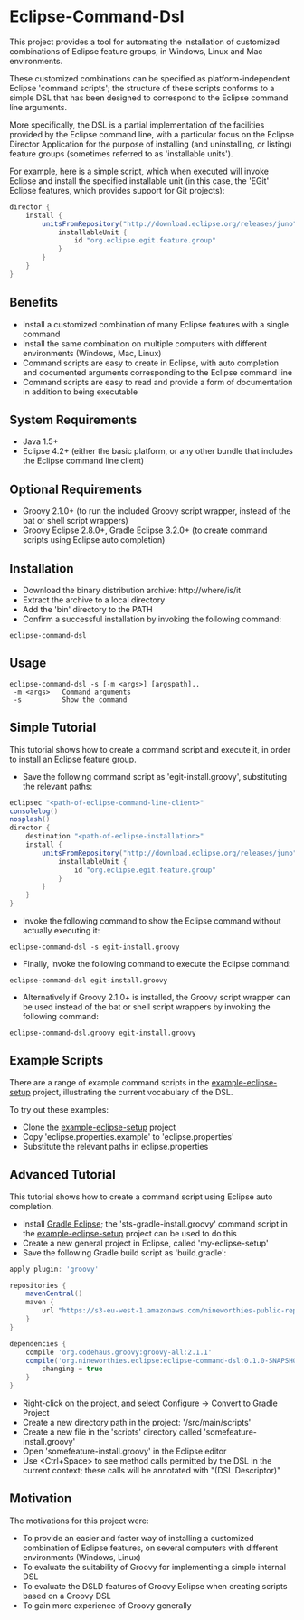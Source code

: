 Eclipse-Command-Dsl
===================

This project provides a tool for automating the installation of customized combinations of Eclipse feature groups, in Windows, Linux and Mac environments.

These customized combinations can be specified as platform-independent Eclipse 'command scripts'; the structure of these scripts conforms to a simple DSL that has been designed to correspond to the Eclipse command line arguments.

More specifically, the DSL is a partial implementation of the facilities provided by the Eclipse command line, with a particular focus on the Eclipse Director Application for the purpose of installing (and
uninstalling, or listing) feature groups (sometimes referred to as 'installable units').

For example, here is a simple script, which when executed will invoke Eclipse and install the specified installable unit (in this case, the 'EGit' Eclipse features, which provides support for Git projects):

```groovy
director {
	install {
		unitsFromRepository("http://download.eclipse.org/releases/juno") {
			installableUnit {
				id "org.eclipse.egit.feature.group"
			}
		}
	}
}
```

Benefits
--------

 - Install a customized combination of many Eclipse features with a single command
 - Install the same combination on multiple computers with different environments (Windows, Mac, Linux)
 - Command scripts are easy to create in Eclipse, with auto completion and documented arguments corresponding to the Eclipse command line
 - Command scripts are easy to read and provide a form of documentation in addition to being executable 

System Requirements
-------------------

 - Java 1.5+
 - Eclipse 4.2+ (either the basic platform, or any other bundle that includes the Eclipse command line client)

Optional Requirements
---------------------

 - Groovy 2.1.0+ (to run the included Groovy script wrapper, instead of the bat or shell script wrappers)
 - Groovy Eclipse 2.8.0+, Gradle Eclipse 3.2.0+ (to create command scripts using Eclipse auto completion)

Installation
------------

 - Download the binary distribution archive: http://where/is/it
 - Extract the archive to a local directory
 - Add the 'bin' directory to the PATH
 - Confirm a successful installation by invoking the following command: 

 `eclipse-command-dsl`

Usage
-----

```
eclipse-command-dsl -s [-m <args>] [argspath]..
 -m <args>   Command arguments
 -s          Show the command
```

Simple Tutorial
---------------
This tutorial shows how to create a command script and execute it, in order to install an Eclipse feature group.

 - Save the following command script as 'egit-install.groovy', substituting the relevant paths:

```groovy
eclipsec "<path-of-eclipse-command-line-client>"
consolelog()
nosplash()
director {
	destination "<path-of-eclipse-installation>"
	install {
		unitsFromRepository("http://download.eclipse.org/releases/juno") {
			installableUnit {
				id "org.eclipse.egit.feature.group"
			}
		}
	}
}
```

 - Invoke the following command to show the Eclipse command without actually executing it:

 `eclipse-command-dsl -s egit-install.groovy`

 - Finally, invoke the following command to execute the Eclipse command:

 `eclipse-command-dsl egit-install.groovy`

 - Alternatively if Groovy 2.1.0+ is installed, the Groovy script wrapper can be used instead of the bat or shell script wrappers by invoking the following command:

 `eclipse-command-dsl.groovy egit-install.groovy`

Example Scripts
---------------
There are a range of example command scripts in the [example-eclipse-setup](http://github.com/nineworthies/example-eclipse-setup) project, illustrating the current vocabulary of the DSL.
 
To try out these examples:

 - Clone the [example-eclipse-setup](http://github.com/nineworthies/example-eclipse-setup) project
 - Copy 'eclipse.properties.example' to 'eclipse.properties'
 - Substitute the relevant paths in eclipse.properties

Advanced Tutorial
-----------------
This tutorial shows how to create a command script using Eclipse auto completion.
 
 - Install [Gradle Eclipse](https://github.com/SpringSource/eclipse-integration-gradle); the 'sts-gradle-install.groovy' command script in the [example-eclipse-setup](http://github.com/nineworthies/example-eclipse-setup) project can be used to do this
 - Create a new general project in Eclipse, called 'my-eclipse-setup'
 - Save the following Gradle build script as 'build.gradle':
 
```groovy
apply plugin: 'groovy'

repositories {
	mavenCentral()
	maven {
		url "https://s3-eu-west-1.amazonaws.com/nineworthies-public-repo/snapshot"
	}
}

dependencies {
	compile 'org.codehaus.groovy:groovy-all:2.1.1'
	compile('org.nineworthies.eclipse:eclipse-command-dsl:0.1.0-SNAPSHOT') {
		changing = true
	}
}
```

 - Right-click on the project, and select Configure -> Convert to Gradle Project
 - Create a new directory path in the project: '/src/main/scripts'
 - Create a new file in the 'scripts' directory called 'somefeature-install.groovy'
 - Open 'somefeature-install.groovy' in the Eclipse editor
 - Use <Ctrl+Space> to see method calls permitted by the DSL in the current context; these calls will be annotated with "(DSL Descriptor)"
 
Motivation
----------
The motivations for this project were:

 - To provide an easier and faster way of installing a customized combination of Eclipse features, on several computers with different environments (Windows, Linux)
 - To evaluate the suitability of Groovy for implementing a simple internal DSL
 - To evaluate the DSLD features of Groovy Eclipse when creating scripts based on a Groovy DSL
 - To gain more experience of Groovy generally